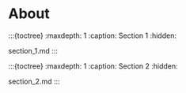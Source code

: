
# About

:::{toctree}
:maxdepth: 1
:caption: Section 1
:hidden:

section_1.md
:::

:::{toctree}
:maxdepth: 1
:caption: Section 2
:hidden:

section_2.md
:::	